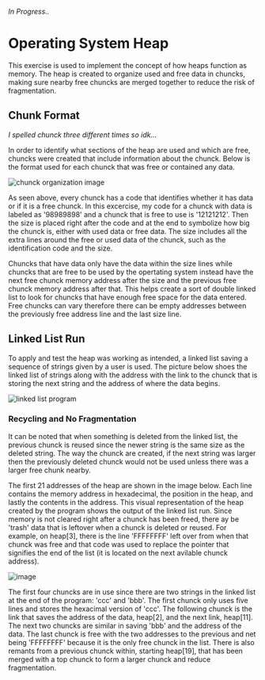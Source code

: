 _In Progress.._
# Operating System Heap
This exercise is used to implement the concept of how heaps function as memory. The heap is created to organize used and free data in chuncks, making sure nearby free chuncks are merged together to reduce the risk of fragmentation. 

## Chunk Format
_I spelled chunck three different times so idk..._

In order to identify what sections of the heap are used and which are free, chuncks were created that include information about the chunck. Below is the format used for each chunck that was free or contained any data.

![chunck organization image](https://github.com/ZafiroParedes/Operating_System_Heap/assets/91034132/a2fbac4d-e4d9-4b6a-8645-f0eabedb5b6c)


As seen above, every chunck has a code that identifies whether it has data or if it is a free chunck. In this excercise, my code for a chunck with data is labeled as '98989898' and a chunck that is free to use is '12121212'. Then the size is placed right after the code and at the end to symbolize how big the chunck is, either with used data or free data. The size includes all the extra lines around the free or used data of the chunck, such as the identification code and the size.

Chuncks that have data only have the data within the size lines while chuncks that are free to be used by the opertating system instead have the next free chunck memory address after the size and the previous free chunck memory address after that. This helps create a sort of double linked list to look for chuncks that have enough free space for the data entered. Free chuncks can vary therefore there can be empty addresses between the previously free address line and the last size line. 

## Linked List Run

To apply and test the heap was working as intended, a linked list saving a sequence of strings given by a user is used. The picture below shoes the linked list of strings along with the address with the link to the chunck that is storing the next string and the address of where the data begins. 

![linked list program](https://github.com/ZafiroParedes/Operating_System_Heap/assets/91034132/64e588d1-4756-45a7-a86e-6e399091c45b)



### Recycling and No Fragmentation
It can be noted that when something is deleted from the linked list, the previous chunck is reused since the newer string is the same size as the deleted string. The way the chunck are created, if the next string was larger then the previously deleted chunck would not be used unless there was a larger free chunk nearby.

The first 21 addresses of the heap are shown in the image below. Each line contains the memory address in hexadecimal, the position in the heap, and lastly the contents in the address. This visual representation of the heap created by the program shows the output of the linked list run. Since memory is not cleared right after a chunck has been freed, there ay be 'trash' data that is leftover when a chunck is deleted or reused. For example, on heap[3], there is the line 'FFFFFFFF' left over from when that chunck was free and that code was used to replace the pointer that signifies the end of the list (it is located on the next avilable chunck address).

![image](https://github.com/ZafiroParedes/Operating_System_Heap/assets/91034132/50a22a63-4612-467e-a74f-474b25ebb8ee)

The first four chuncks are in use since there are two strings in the linked list at the end of the program: 'ccc' and 'bbb'. The first chunck only uses five lines and stores the hexacimal version of 'ccc'. The following chunck is the link that saves the address of the data, heap[2], and the next link, heap[11]. The next two chuncks are similar in saving 'bbb' and the address of the data. The last chunck is free with the two addresses to the previous and net being 'FFFFFFFF' because it is the only free chunck in the list. There is also remants from a previous chunck within, starting heap[19], that has been merged with a top chunck to form a larger chunck and reduce fragmentation. 

